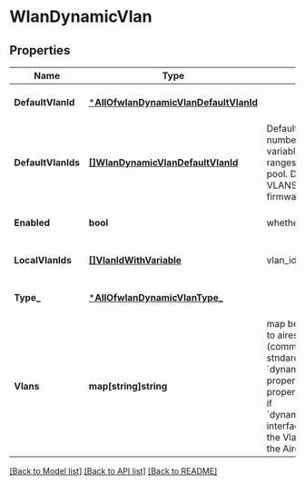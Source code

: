 # WlanDynamicVlan

## Properties
Name | Type | Description | Notes
------------ | ------------- | ------------- | -------------
**DefaultVlanId** | [***AllOfwlanDynamicVlanDefaultVlanId**](AllOfwlanDynamicVlanDefaultVlanId.md) |  | [optional] [default to null]
**DefaultVlanIds** | [**[]WlanDynamicVlanDefaultVlanId**](wlan_dynamic_vlan_default_vlan_id.md) | Default VLAN ID(s) can be a number, a range of VLAN IDs, a variable or multiple numbers, ranges or variables as a VLAN pool. Default VLAN as a pool of VLANS requires 0.14.x or newer firmware | [optional] [default to null]
**Enabled** | **bool** | whether to enable dynamic vlan | [optional] [default to false]
**LocalVlanIds** | [**[]VlanIdWithVariable**](vlan_id_with_variable.md) | vlan_ids to be locally bridged | [optional] [default to null]
**Type_** | [***AllOfwlanDynamicVlanType_**](AllOfwlanDynamicVlanType_.md) |  | [optional] [default to null]
**Vlans** | **map[string]string** | map between vlan_id (as string) to airespace interface names (comma-separated) or null for stndard mapping   * if &#x60;dynamic_vlan.type&#x60;&#x3D;&#x3D;&#x60;standard&#x60;, property key is the Vlan ID and property value is \\\&quot;\\\&quot;   * if &#x60;dynamic_vlan.type&#x60;&#x3D;&#x3D;&#x60;airespace-interface-name&#x60;, property key is the Vlan ID and property value is the Airespace Interface Name | [optional] [default to null]

[[Back to Model list]](../README.md#documentation-for-models) [[Back to API list]](../README.md#documentation-for-api-endpoints) [[Back to README]](../README.md)

